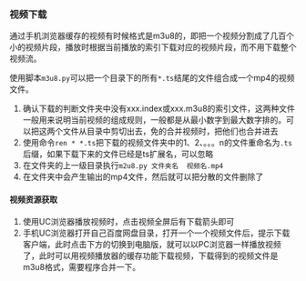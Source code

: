 ### 视频下载

通过手机浏览器缓存的视频有时候格式是m3u8的，即把一个视频分割成了几百个小的视频片段，播放时根据当前播放的索引下载对应的视频片段，而不用下载整个视频流。

使用脚本`m3u8.py`可以把一个目录下的所有`*.ts`结尾的文件组合成一个mp4的视频文件。

1. 确认下载的判断文件夹中没有xxx.index或xxx.m3u8的索引文件，这两种文件一般用来说明当前视频的组成规则，一般都是从最小数字到最大数字排的。可以把这两个文件从目录中剪切出去，免的合并视频时，把他们也合并进去
2. 使用命令`ren * *.ts`把下载的视频文件夹中的1、2、。。。n的文件重命名为`.ts`后缀，如果下载下来的文件已经是ts扩展名，可以忽略
3. 在文件夹的上一级目录执行`m2u8.py 文件夹名  视频名.mp4`
4. 在文件夹中会产生输出的mp4文件，然后就可以把分散的文件删除了

#### 视频资源获取

1. 使用UC浏览器播放视频时，点击视频全屏后有下载箭头即可
2. 手机UC浏览器打开自己百度网盘目录，打开一个一个视频文件后，提示下载客户端，此时点击下方的切换到电脑版，就可以以PC浏览器一样播放视频了，此时可以用视频播放器的缓存功能下载视频，下载得到的视频文件是m3u8格式，需要程序合并一下。
